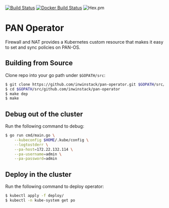 [![Build Status](https://travis-ci.org/inwinstack/pan-operator.svg?branch=master)](https://travis-ci.org/inwinstack/pan-operator) [![Docker Build Status](https://img.shields.io/docker/build/inwinstack/pan-operator.svg)](https://hub.docker.com/r/inwinstack/pan-operator/) ![Hex.pm](https://img.shields.io/hexpm/l/plug.svg)
# PAN Operator
Firewall and NAT provides a Kubernetes custom resource that makes it easy to set and sync policies on PAN-OS.

## Building from Source
Clone repo into your go path under `$GOPATH/src`:
```sh
$ git clone https://github.com/inwinstack/pan-operator.git $GOPATH/src/github.com/inwinstack/pan-operator
$ cd $GOPATH/src/github.com/inwinstack/pan-operator
$ make dep
$ make
```

## Debug out of the cluster
Run the following command to debug:
```sh
$ go run cmd/main.go \
    --kubeconfig $HOME/.kube/config \
    --logtostderr \
    --pa-host=172.22.132.114 \
    --pa-username=admin \
    --pa-password=admin
```

## Deploy in the cluster
Run the following command to deploy operator:
```sh
$ kubectl apply -f deploy/
$ kubectl -n kube-system get po
```

